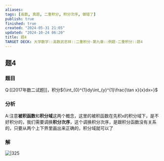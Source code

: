 ```yaml
---
aliases: 
tags: [高数, 真题, 二重积分, 积分次序, 做错了]
publish: true
finished: true
created: "2024-05-31 21:05"
updated: "2024-10-24 06:20"
title: 题4
TARGET DECK: 大学数学::高数武忠祥::二重积分-第九章::例题-二重积分::题4
---
```

## 题4 
### 题目
Q:[[2017年数二试题]]，积分${\int_{0}^{1}dy\int_{y}^{1}\frac{\tan x}{x}dx=}$
### 分析
A:注意**被积函数**和**积分域**这两个概念，这里的被积函数在先积x的积分域下，是不好积分的，我们需要调换**积分次序**，这个调换积分次序，是跟积分函数没有关系的，只要从两个上下界里画出来正确的，积分域就可以了 
### 解
![|325](https://img.hwenyi.live/202405150116763.webp)

